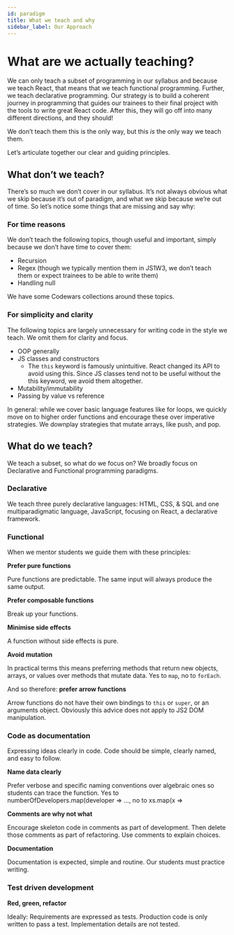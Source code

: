 ```yaml
---
id: paradigm
title: What we teach and why
sidebar_label: Our Approach
---
```


# What are we actually teaching?

We can only teach a subset of programming in our syllabus and because we teach React, that means that we teach functional programming. Further, we teach declarative programming. Our strategy is to build a coherent journey in programming that guides our trainees to their final project with the tools to write great React code. After this, they will go off into many different directions, and they should!

We don’t teach them this is the only way, but this _is_ the only way we teach them.

Let’s articulate together our clear and guiding principles.

## What don’t we teach?

There’s so much we don’t cover in our syllabus. It’s not always obvious what we skip because it’s out of paradigm, and what we skip because we’re out of time. So let’s notice some things that are missing and say why:

### For time reasons

We don’t teach the following topics, though useful and important, simply because we don’t have time to cover them:

- Recursion
- Regex (though we typically mention them in JS1W3, we don’t teach them or expect trainees to be able to write them)
- Handling null

We have some Codewars collections around these topics.

### For simplicity and clarity

The following topics are largely unnecessary for writing code in the style we teach. We omit them for clarity and focus.

- OOP generally
- JS classes and constructors
  - The `this` keyword is famously unintuitive. React changed its API to avoid using this. Since JS classes tend not to be useful without the this keyword, we avoid them altogether.
- Mutability/immutability
- Passing by value vs reference

In general: while we cover basic language features like for loops, we quickly move on to higher order functions and encourage these over imperative strategies. We downplay strategies that mutate arrays, like push, and pop.

## What do we teach?

We teach a subset, so what do we focus on? We broadly focus on Declarative and Functional programming paradigms.

### Declarative

We teach three purely declarative languages: HTML, CSS, & SQL and one multiparadigmatic language, JavaScript, focusing on React, a declarative framework.

### Functional

When we mentor students we guide them with these principles:

**Prefer pure functions**

Pure functions are predictable. The same input will always produce the same output.

**Prefer composable functions**

Break up your functions.

**Minimise side effects**

A function without side effects is pure.

**Avoid mutation**

In practical terms this means preferring methods that return new objects, arrays, or values over methods that mutate data. Yes to `map`, no to `forEach`.

And so therefore: **prefer arrow functions**

Arrow functions do not have their own bindings to `this` or `super`, or an arguments object. Obviously this advice does not apply to JS2 DOM manipulation.

### Code as documentation

Expressing ideas clearly in code. Code should be simple, clearly named, and easy to follow.

**Name data clearly**

Prefer verbose and specific naming conventions over algebraic ones so students can trace the function. Yes to numberOfDevelopers.map(developer => ..., no to xs.map(x =>

**Comments are why not what**

Encourage skeleton code in comments as part of development. Then delete those comments as part of refactoring. Use comments to explain choices.

**Documentation**

Documentation is expected, simple and routine. Our students must practice writing.

### Test driven development

**Red, green, refactor**

Ideally: Requirements are expressed as tests. Production code is only written to pass a test. Implementation details are not tested.
